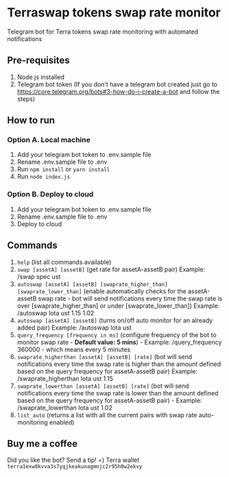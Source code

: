 # Terraswap tokens swap rate monitor
Telegram bot for Terra tokens swap rate monitoring with automated notifications

## Pre-requisites
1. Node.js installed
2. Telegram bot token (If you don't have a telegram bot created just go to https://core.telegram.org/bots#3-how-do-i-create-a-bot and follow the steps)

## How to run

### Option A. Local machine
1. Add your telegram bot token to .env.sample file 
2. Rename .env.sample file to .env
2. Run `npm install` or `yarn install`
3. Run `node index.js`

### Option B. Deploy to cloud
1. Add your telegram bot token to .env.sample file 
2. Rename .env.sample file to .env
3. Deploy to cloud

## Commands
1. `help` (list all commands available)
2. `swap [assetA] [assetB]` (get rate for assetA-assetB pair) Example: /swap spec ust
3. `autoswap [assetA] [assetB] [swaprate_higher_than] [swaprate_lower_than]` (enable automatically checks for the assetA-assetB swap rate - bot will send notifications every time the swap rate is over [swaprate_higher_than] or under [swaprate_lower_than])  Example: /autoswap lota ust 1.15 1.02
4. `autoswap [assetA] [assetB]` (turns on/off auto monitor for an already added pair) Example: /autoswap lota ust
5. `query_frequency [frequency in ms]` (configure frequency of the bot to monitor swap rate - **Default value: 5 mins**) - Example: /query_frequency 360000 - which means every 5 minutes
6. `swaprate_higherthan [assetA] [assetB] [rate]` (bot will send notifications every time the swap rate is higher than the amount defined based on the query frequency for assetA-assetB pair) Example: /swaprate_higherthan lota ust 1.15
7. `swaprate_lowerthan [assetA] [assetB] [rate]` (bot will send notifications every time the swap rate is lower than the amount defined based on the query frequency for assetA-assetB pair) - Example: /swaprate_lowerthan lota ust 1.02
8. `list_auto` (returns a list with all the current pairs with swap rate auto-monitoring enabled)

## Buy me a coffee
Did you like the bot? Send a tip! =) 
Terra wallet `terra1exw8kvva3s7yqjkeakunagmnjc2r95h0w2ekvy`
